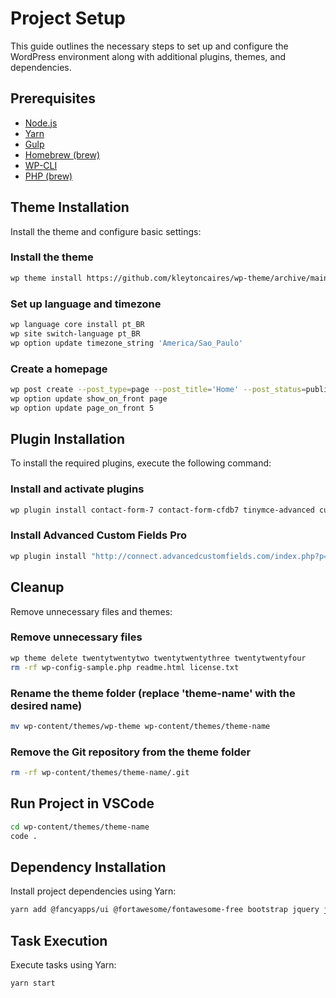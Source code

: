 
# Project Setup
This guide outlines the necessary steps to set up and configure the WordPress environment along with additional plugins, themes, and dependencies.

## Prerequisites
- [Node.js](https://nodejs.org/)
- [Yarn](https://yarnpkg.com/)
- [Gulp](https://gulpjs.com/)
- [Homebrew (brew)](https://brew.sh/)
- [WP-CLI](https://wp-cli.org/)
- [PHP (brew)](https://formulae.brew.sh/formula/php)

## Theme Installation
Install the theme and configure basic settings:

### Install the theme
```bash
wp theme install https://github.com/kleytoncaires/wp-theme/archive/main.zip --activate
```

### Set up language and timezone
```bash
wp language core install pt_BR
wp site switch-language pt_BR
wp option update timezone_string 'America/Sao_Paulo'
```

### Create a homepage
```bash
wp post create --post_type=page --post_title='Home' --post_status=publish
wp option update show_on_front page
wp option update page_on_front 5
```

## Plugin Installation
To install the required plugins, execute the following command:

### Install and activate plugins
```bash
wp plugin install contact-form-7 contact-form-cfdb7 tinymce-advanced custom-post-type-ui svg-support wordpress-seo wp-mail-smtp wp-migrate-db --activate
```

### Install Advanced Custom Fields Pro
```bash
wp plugin install "http://connect.advancedcustomfields.com/index.php?p=pro&a=download&k=b3JkZXJfaWQ9Nzg5MDd8dHlwZT1kZXZlbG9wZXJ8ZGF0ZT0yMDE2LTA0LTA1IDEzOjQwOjQw" --activate
```

## Cleanup
Remove unnecessary files and themes:

### Remove unnecessary files
```bash
wp theme delete twentytwentytwo twentytwentythree twentytwentyfour
rm -rf wp-config-sample.php readme.html license.txt
```

### Rename the theme folder (replace 'theme-name' with the desired name)
```bash
mv wp-content/themes/wp-theme wp-content/themes/theme-name
```

### Remove the Git repository from the theme folder
```bash
rm -rf wp-content/themes/theme-name/.git
```

## Run Project in VSCode
```bash
cd wp-content/themes/theme-name
code .
```

## Dependency Installation
Install project dependencies using Yarn:
```bash
yarn add @fancyapps/ui @fortawesome/fontawesome-free bootstrap jquery jquery-mask-plugin popper.js swiper --save
```

## Task Execution
Execute tasks using Yarn:
```
yarn start
```

